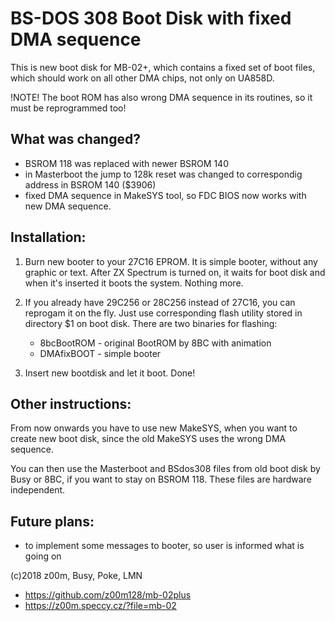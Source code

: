 BS-DOS 308 Boot Disk with fixed DMA sequence
============================================

This is new boot disk for MB-02+, which contains
a fixed set of boot files, which should work on
all other DMA chips, not only on UA858D.

!NOTE!
The boot ROM has also wrong DMA sequence in its
routines, so it must be reprogrammed too!

What was changed?
-----------------

- BSROM 118 was replaced with newer BSROM 140
- in Masterboot the jump to 128k reset was changed
  to correspondig address in BSROM 140 ($3906)
- fixed DMA sequence in MakeSYS tool, so FDC BIOS
  now works with new DMA sequence.

Installation:
-------------

1. Burn new booter to your 27C16 EPROM.
   It is simple booter, without any graphic or text.
   After ZX Spectrum is turned on, it waits for boot
   disk and when it's inserted it boots the system.
   Nothing more.

2. If you already have 29C256 or 28C256 instead of 27C16,
   you can reprogam it on the fly. Just use corresponding
   flash utility stored in directory $1 on boot disk.
   There are two binaries for flashing:
   - 8bcBootROM - original BootROM by 8BC with animation
   - DMAfixBOOT - simple booter

3. Insert new bootdisk and let it boot. Done!

Other instructions:
-------------------

From now onwards you have to use new MakeSYS, when you
want to create new boot disk, since the old MakeSYS uses
the wrong DMA sequence.

You can then use the Masterboot and BSdos308 files from
old boot disk by Busy or 8BC, if you want to stay on 
BSROM 118. These files are hardware independent.


Future plans:
-------------

- to implement some messages to booter, so user is informed
  what is going on

(c)2018 z00m, Busy, Poke, LMN

- https://github.com/z00m128/mb-02plus
- https://z00m.speccy.cz/?file=mb-02
